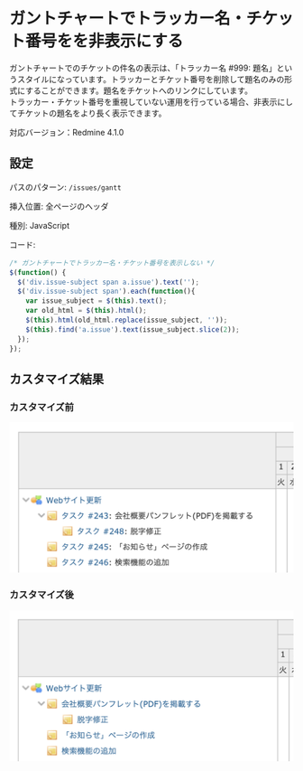 # ガントチャートでトラッカー名・チケット番号をを非表示にする

ガントチャートでのチケットの件名の表示は、「トラッカー名 #999: 題名」というスタイルになっています。トラッカーとチケット番号を削除して題名のみの形式にすることができます。題名をチケットへのリンクにしています。  
トラッカー・チケット番号を重視していない運用を行っている場合、非表示にしてチケットの題名をより長く表示できます。  


対応バージョン：Redmine 4.1.0


## 設定

パスのパターン: `/issues/gantt`

挿入位置: 全ページのヘッダ

種別: JavaScript

コード:

``` javascript
/* ガントチャートでトラッカー名・チケット番号を表示しない */
$(function() {
  $('div.issue-subject span a.issue').text('');
  $('div.issue-subject span').each(function(){
    var issue_subject = $(this).text();
    var old_html = $(this).html();
    $(this).html(old_html.replace(issue_subject, ''));
    $(this).find('a.issue').text(issue_subject.slice(2));
  });
});
```

## カスタマイズ結果

### カスタマイズ前

![](gantt-before.png)

### カスタマイズ後

![](gantt-after.png)


